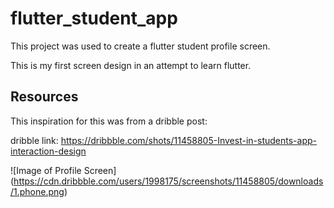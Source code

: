 # flutter_student_app

This project was used to create a flutter student profile screen.

This is my first screen design in an attempt to learn flutter.

## Resources

This inspiration for this was from a dribble post:

dribble link: https://dribbble.com/shots/11458805-Invest-in-students-app-interaction-design

![Image of Profile Screen]
(https://cdn.dribbble.com/users/1998175/screenshots/11458805/downloads/1.phone.png)
